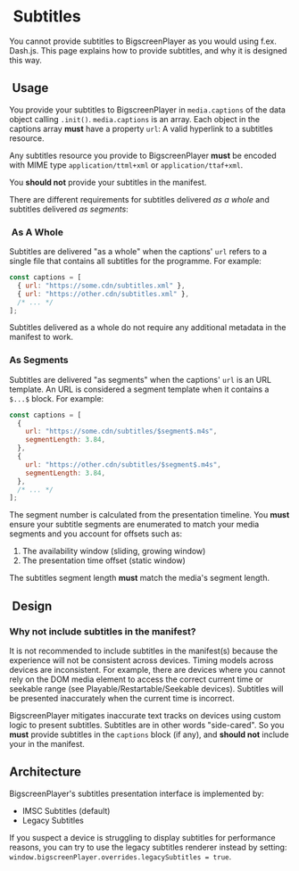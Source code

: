 #  Subtitles

You cannot provide subtitles to BigscreenPlayer as you would using f.ex. Dash.js. This page explains how to provide subtitles, and why it is designed this way.

##  Usage

You provide your subtitles to BigscreenPlayer in `media.captions` of the data object calling `.init()`. `media.captions` is an array. Each object in the captions array __must__ have a property `url`: A valid hyperlink to a subtitles resource.

Any subtitles resource you provide to BigscreenPlayer __must__ be encoded with MIME type `application/ttml+xml` or `application/ttaf+xml`.

You __should not__ provide your subtitles in the manifest.

There are different requirements for subtitles delivered _as a whole_ and subtitles delivered _as segments_:

###  As A Whole

Subtitles are delivered "as a whole" when the captions' `url` refers to a single file that contains all subtitles for the programme. For example:

```js
const captions = [
  { url: "https://some.cdn/subtitles.xml" },
  { url: "https://other.cdn/subtitles.xml" },
  /* ... */
];
```

Subtitles delivered as a whole do not require any additional metadata in the manifest to work.

### As Segments

Subtitles are delivered "as segments" when the captions' `url` is an URL template. An URL is considered a segment template when it contains a `$...$` block. For example:

```js
const captions = [
  { 
    url: "https://some.cdn/subtitles/$segment$.m4s",
    segmentLength: 3.84,
  },
  {
    url: "https://other.cdn/subtitles/$segment$.m4s",
    segmentLength: 3.84,
  },
  /* ... */
];
```

The segment number is calculated from the presentation timeline. You __must__ ensure your subtitle segments are enumerated to match your media segments and you account for offsets such as:

1. The availability window (sliding, growing window)
2. The presentation time offset (static window)

The subtitles segment length __must__ match the media's segment length.

##  Design

### Why not include subtitles in the manifest?

It is not recommended to include subtitles in the manifest(s) because the experience will not be consistent across devices. Timing models across devices are inconsistent. For example, there are devices where you cannot rely on the DOM media element to access the correct current time or seekable range (see Playable/Restartable/Seekable devices). Subtitles will be presented inaccurately when the current time is incorrect.

BigscreenPlayer mitigates inaccurate text tracks on devices using custom logic to present subtitles. Subtitles are in other words "side-cared". So you __must__ provide subtitles in the `captions` block (if any), and __should not__ include your in the manifest.

## Architecture

BigscreenPlayer's subtitles presentation interface is implemented by:

- IMSC Subtitles (default)
- Legacy Subtitles

If you suspect a device is struggling to display subtitles for performance reasons, you can try to use the legacy subtitles renderer instead by setting: `window.bigscreenPlayer.overrides.legacySubtitles = true`.
